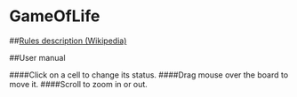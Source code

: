 # GameOfLife
##[Rules description (Wikipedia)](https://en.wikipedia.org/wiki/Conway%27s_Game_of_Life)

##User manual

####Click on a cell to change its status.
####Drag mouse over the board to move it.
####Scroll to zoom in or out. 